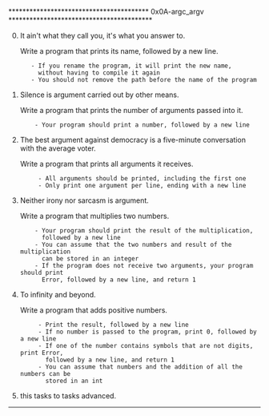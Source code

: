 ****************************************  0x0A-argc_argv  *****************************************

0. It ain't what they call you, it's what you answer to.
     
     Write a program that prints its name, followed by a new line.

          - If you rename the program, it will print the new name, 
            without having to compile it again
          - You should not remove the path before the name of the program

1. Silence is argument carried out by other means.
    
     Write a program that prints the number of arguments passed into it.

           - Your program should print a number, followed by a new line

2. The best argument against democracy is a five-minute conversation 
   with the average voter.
    
     Write a program that prints all arguments it receives.

            - All arguments should be printed, including the first one
            - Only print one argument per line, ending with a new line

3. Neither irony nor sarcasm is argument.
 
    Write a program that multiplies two numbers.

           - Your program should print the result of the multiplication,
             followed by a new line
           - You can assume that the two numbers and result of the multiplication
             can be stored in an integer
           - If the program does not receive two arguments, your program should print
             Error, followed by a new line, and return 1 

4. To infinity and beyond.

     Write a program that adds positive numbers.

            - Print the result, followed by a new line
            - If no number is passed to the program, print 0, followed by a new line
            - If one of the number contains symbols that are not digits, print Error,
              followed by a new line, and return 1
            - You can assume that numbers and the addition of all the numbers can be
              stored in an int

5. this tasks to tasks advanced.

***************************************************************************************************
